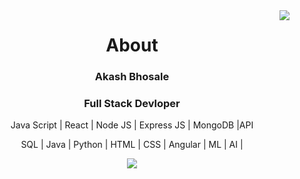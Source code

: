 <img align="right" src="https://visitor-badge.laobi.icu/badge?page_id=salesp07.salesp07" />
<h1 align="center"> About </h1>
<h3 align="center"> Akash Bhosale </h3>
<h3 align="center"> Full Stack Devloper</h3>
<p align="center">Java Script | React | Node JS | Express JS | MongoDB |API </p>
<p align="center">SQL | Java | Python | HTML | CSS | Angular | ML | AI |</p>
<div align="center">
  <img  src="https://33.media.tumblr.com/1e568035178b1f4f13559a7068172319/tumblr_ninugsLO3F1tgyrb1o1_500.gif">
</div>

